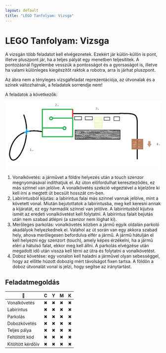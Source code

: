 ```yaml
---
layout: default
title: "LEGO Tanfolyam: Vizsga"
---
```


# LEGO Tanfolyam: Vizsga

A vizsgán több feladatot kell elvégeznetek. Ezekért jár külön-külön is pont, illetve pluszpont jár, ha a teljes pályát egy menetben teljesítitek. A pontozásnál figyelembe vesszük a pontosságot és a gyorsaságot is, illetve ha valami különleges kiegészítőt raktok a robotra, arra is járhat pluszpont.

Az ábra nem a tényleges vizsgafeladat reprezentációja, az útvonalak és a színek változhatnak, a feladatok sorrendje nem!

A feladatok a következők:

![Vizsgafeladat](/images/tanfolyam/vizsga.png)

1. Vonalkövetés: a járművet a földre helyezés után a touch szenzor megnyomásával indíthatjuk el. Az úton előfordulhat kereszteződés, ez más színnel van jelölve. A vonalkövetés szekció végeztével a kijelzőre ki kell írni a megtett út becsült hosszát cm-ben.
2. Labirintusból kijutás: a labirintus falai más színnel vannak jelölve, mint a követett vonal. Miután bejutottatok a labirintusba, meg kell keresni annak a kijáratát, ez egy harmadik színnel van jelölve. A labirintusból kijutva ismét az eredeti vonalkövetést kell folytatni. A labirintus falait bejutás után nem szabad átlépni (a szenzor nem lóghat ki).
3. Merőleges parkolás: vonalkövetés közben a jármű egyik oldalán parkoló akadályok helyezkednek el. Valahol az út során van egy akkora szabad hely, ahova merőlegesen befordulva elfér a jármű. A jármű hátulján el kell helyezni egy szenzort (touch), amely képes érzékelni, ha a jármű eléri a hátulsó falat, ekkor meg kell állni. A parkolás elvégzése után megadott idő után vissza kell térni az útra és folytatni a vonalkövetést.
4. Doboz követése: egy vonalon kell haladni a járművel olyan sebességgel, hogy az előtte húzott dobozig mért távolságot fixen tartsa. A földön a doboz útvonalát vonal is jelzi, hogy segítse az iránytartást.

## Feladatmegoldás

| 🙉 | C | Y | M | K |
|---|---|---|---|---|
| Vonalkövetés | ✖ | ✖ | ✖ | ✖ |
| Labirintus | ✖ | ✖ | ✖ | ✖ |
| Parkolás | ✖ | ✖ | ✖ | ✖ |
| Dobozkövetés | ✖ | ✖ | ✖ | ✖ |
| Teljes pálya | ✖ | ✖ | ✖ | ✖ |
| Feltöltött kód | ✖ | ✖ | ✖ | ✖ |
| Kitöltött kérdőív | ✖ | ✖ | ✖ | ✖ |
